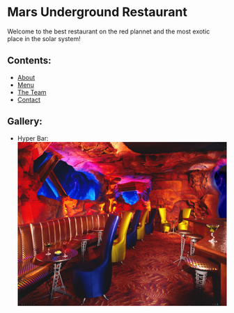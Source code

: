 # Mars Underground Restaurant

Welcome to the best restaurant on the red plannet and the most exotic place in the solar system!

## Contents:

- [About](./aboot.md)
- [Menu](./menu.md/)
- [The Team]()
- [Contact](./contact.md)

## Gallery:

- Hyper Bar:  
![Mars Underground Restaurant](./images/mars-underground-restaurant.jpg)
